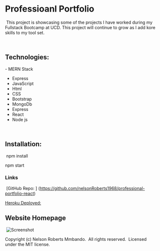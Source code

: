 # Professioanl Portfolio
​
This project is showcasing  some of the projects I have worked during my Fullstack Bootcamp at UCD.
This project will continue to grow as I add kore skills to my tool set.
 
​
## Technologies:
​- MERN Stack

- Express
- JavaScript
- Html
- CSS
- Bootstrap
- MongoDb
- Express
- React
- Node js

​
## Installation:
​
npm install

npm start
​
​
### Links
​
[GitHub Repo: ] (https://github.com/nelsonRoberts1968/professional-portfolio-react)

[Heroku Deployed:](https://clubhubkids.herokuapp.com)
​
## Website Homepage
​
![Screenshot](https://user-images.githubusercontent.com/16344305/159855009-4c745738-8356-4410-9526-27fc9a3808c6.png)



Copyright (c) Nelson Roberts Mmbando.
​
All rights reserved.
​
Licensed under the MIT license.